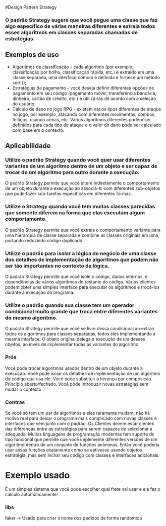 #Design Pattern Strategy

### O padrão Strategy sugere que você pegue uma classe que faz algo específico de várias maneiras diferentes e extraia todos esses algoritmos em classes separadas chamadas de estratégias.

## Exemplos de uso

- Algoritmos de classificação - cada algoritmo (por exemplo, classificação por bolha, classificação rápida, etc.) é extraído em uma classe separada, uma interface comum é definida e fornece um método sort ();
- Estratégias de pagamento - você deseja definir diferentes opções de pagamento em seu código (pagamento móvel, transferência bancária, dinheiro, cartão de crédito, etc.) e utilizá-las de acordo com a seleção do usuário;
- Cálculo de dano no jogo RPG - existem vários tipos diferentes de ataque no jogo, por exemplo, atacando com diferentes movimentos, combos, feitiços, usando armas, etc. Vários algoritmos diferentes podem ser definidos para cada tipo de ataque e o valor do dano pode ser calculado com base em o contexto.


 ## Aplicabilidade
 
 ### Utilize o padrão Strategy quando você quer usar diferentes variantes de um algoritmo dentro de um objeto e ser capaz de trocar de um algoritmo para outro durante a execução.
 O padrão Strategy permite que você altere indiretamente o comportamento de um objeto durante a execução ao associá-lo com diferentes sub-objetos que pode fazer sub-tarefas específicas em diferentes formas.

 ### Utilize o Strategy quando você tem muitas classes parecidas que somente diferem na forma que elas executam algum comportamento.
 O padrão Strategy permite que você extraia o comportamento variante para uma hierarquia de classe separada e combine as classes originais em uma, portando reduzindo código duplicado.

 ### Utilize o padrão para isolar a lógica do negócio de uma classe dos detalhes de implementação de algoritmos que podem não ser tão importantes no contexto da lógica.
 O padrão Strategy permite que você isole o código, dados internos, e dependências de vários algoritmos do restante do código. Vários clientes podem obter uma simples interface para executar os algoritmos e trocá-los durante a execução do programa.

### Utilize o padrão quando sua classe tem um operador condicional muito grande que troca entre diferentes variantes do mesmo algoritmo.
 O padrão Strategy permite que você se livre dessa condicional ao extrair todos os algoritmos para classes separadas, todos eles implementando a mesma interface. O objeto original delega a execução de um desses objetos, ao invés de implementar todas as variantes do algoritmo.
 
 ### Prós
 Você pode trocar algoritmos usados dentro de um objeto durante a execução.
 Você pode isolar os detalhes de implementação de um algoritmo do código que usa ele.
 Você pode substituir a herança por composição.
 Princípio aberto/fechado. Você pode introduzir novas estratégias sem mudar o contexto.
 
 ### Contras
 Se você só tem um par de algoritmos e eles raramente mudam, não há motivo real para deixar o programa mais complicado com novas classes e interfaces que vêm junto com o padrão.
 Os Clientes devem estar cientes das diferenças entre as estratégias para serem capazes de selecionar a adequada.
 Muitas linguagens de programação modernas tem suporte do tipo funcional que permite que você implemente diferentes versões de um algoritmo dentro de um conjunto de funções anônimas. Então você poderia usar essas funções exatamente como se estivesse usando objetos estratégia, mas sem inchar seu código com classes e interfaces adicionais.
 
 
 # Exemplo usado
 
 É um simples sistema que você pode escolher qual frete vai usar e ele faz o calculo automaticamente!
 
 ### libs
 
 faker -> Usado para criar o nome dos pedidos de forma randomica
